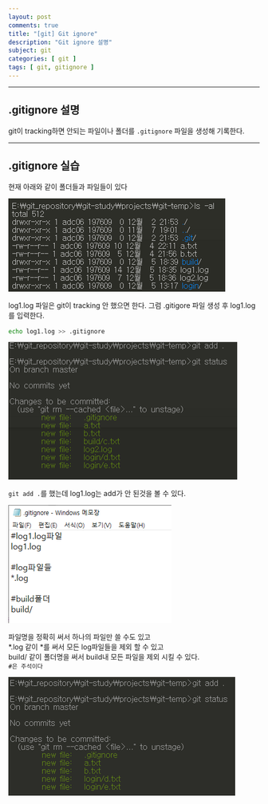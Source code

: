 ```yaml
---
layout: post
comments: true
title: "[git] Git ignore"
description: "Git ignore 설명"
subject: git
categories: [ git ]
tags: [ git, gitignore ]
---
```


<!-- <hr>

[1. .gitignore 설명](#.gitignore-설명)  
[2. .gitignore 실습](#.gitignore-실습)   -->

<hr>

## .gitignore 설명

git이 tracking하면 안되는 파일이나 폴더를 `.gitignore` 파일을 생성해 기록한다.

<hr>

## .gitignore 실습

현재 아래와 같이 폴더들과 파일들이 있다

![gitignore 실습 폴더 구조](/assets/img/git/git-ignore1.png "gitignore 실습 폴더 구조")

log1.log 파일은 git이 tracking 안 했으면 한다.
그럼 .gitigore 파일 생성 후 log1.log를 입력한다.

```bash
echo log1.log >> .gitignore
```

![gitignore 생성 및 편집 후 git status 확인](/assets/img/git/git-ignore2.png "gitignore 생성 및 편집 후 git status 확인")

`git add .`를 했는데 log1.log는 add가 안 된것을 볼 수 있다.

![gitignore 편집](/assets/img/git/git-ignore3.png "gitignore 편집")

파일명을 정확히 써서 하나의 파일만 쓸 수도 있고  
*.log 같이 *를 써서 모든 log파일들을 제외 할 수 있고  
build/ 같이 폴더명을 써서 build내 모든 파일을 제외 시킬 수 있다.  
`#은 주석이다`

![gitignore 편집 후 git status 확인](/assets/img/git/git-ignore4.png "gitignore 편집 후 git status 확인")

